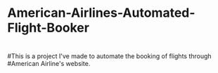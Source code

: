 # American-Airlines-Automated-Flight-Booker
#
#This is a project I've made to automate the booking of flights through
#American Airline's website.
